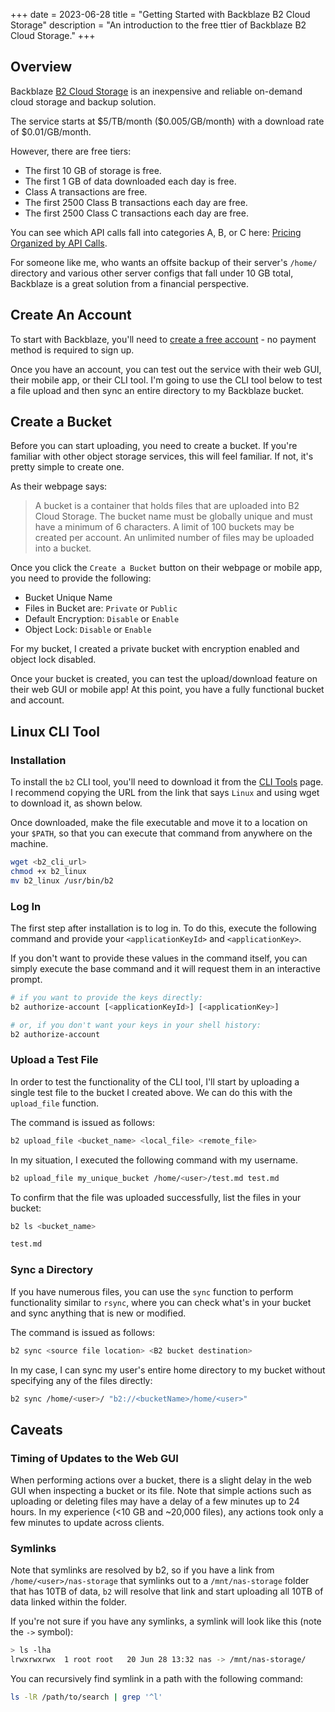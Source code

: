 +++
date = 2023-06-28
title = "Getting Started with Backblaze B2 Cloud Storage"
description = "An introduction to the free ttier of Backblaze B2 Cloud Storage."
+++

## Overview

Backblaze [B2 Cloud
Storage](https://www.backblaze.com/b2/cloud-storage.html) is an
inexpensive and reliable on-demand cloud storage and backup solution.

The service starts at \$5/TB/month (\$0.005/GB/month) with a download
rate of \$0.01/GB/month.

However, there are free tiers:

-   The first 10 GB of storage is free.
-   The first 1 GB of data downloaded each day is free.
-   Class A transactions are free.
-   The first 2500 Class B transactions each day are free.
-   The first 2500 Class C transactions each day are free.

You can see which API calls fall into categories A, B, or C here:
[Pricing Organized by API
Calls](https://www.backblaze.com/b2/b2-transactions-price.html).

For someone like me, who wants an offsite backup of their server's
`/home/` directory and various other server configs that fall
under 10 GB total, Backblaze is a great solution from a financial
perspective.

## Create An Account

To start with Backblaze, you'll need to [create a free
account](https://www.backblaze.com/b2/sign-up.html) - no payment method
is required to sign up.

Once you have an account, you can test out the service with their web
GUI, their mobile app, or their CLI tool. I'm going to use the CLI tool
below to test a file upload and then sync an entire directory to my
Backblaze bucket.

## Create a Bucket

Before you can start uploading, you need to create a bucket. If you're
familiar with other object storage services, this will feel familiar. If
not, it's pretty simple to create one.

As their webpage says:

> A bucket is a container that holds files that are uploaded into B2
> Cloud Storage. The bucket name must be globally unique and must have a
> minimum of 6 characters. A limit of 100 buckets may be created per
> account. An unlimited number of files may be uploaded into a bucket.

Once you click the `Create a Bucket` button on their webpage
or mobile app, you need to provide the following:

-   Bucket Unique Name
-   Files in Bucket are: `Private` or `Public`
-   Default Encryption: `Disable` or `Enable`
-   Object Lock: `Disable` or `Enable`

For my bucket, I created a private bucket with encryption enabled and
object lock disabled.

Once your bucket is created, you can test the upload/download feature on
their web GUI or mobile app! At this point, you have a fully functional
bucket and account.

## Linux CLI Tool

### Installation

To install the `b2` CLI tool, you'll need to download it
from the [CLI
Tools](https://www.backblaze.com/docs/cloud-storage-command-line-tools)
page. I recommend copying the URL from the link that says
`Linux` and using wget to download it, as shown below.

Once downloaded, make the file executable and move it to a location on
your `$PATH`, so that you can execute that command from
anywhere on the machine.

```sh
wget <b2_cli_url>
chmod +x b2_linux
mv b2_linux /usr/bin/b2
```

### Log In

The first step after installation is to log in. To do this, execute the
following command and provide your `<applicationKeyId>` and
`<applicationKey>`.

If you don't want to provide these values in the command itself, you
can simply execute the base command and it will request them in an
interactive prompt.

```sh
# if you want to provide the keys directly:
b2 authorize-account [<applicationKeyId>] [<applicationKey>]

# or, if you don't want your keys in your shell history:
b2 authorize-account
```

### Upload a Test File

In order to test the functionality of the CLI tool, I'll start by
uploading a single test file to the bucket I created above. We can do
this with the `upload_file` function.

The command is issued as follows:

```sh
b2 upload_file <bucket_name> <local_file> <remote_file>
```

In my situation, I executed the following command with my username.

```sh
b2 upload_file my_unique_bucket /home/<user>/test.md test.md
```

To confirm that the file was uploaded successfully, list the files in
your bucket:

```sh
b2 ls <bucket_name>
```

```txt
test.md
```

### Sync a Directory

If you have numerous files, you can use the `sync` function
to perform functionality similar to `rsync`, where you can
check what's in your bucket and sync anything that is new or modified.

The command is issued as follows:

```sh
b2 sync <source file location> <B2 bucket destination>
```

In my case, I can sync my user's entire home directory to my bucket
without specifying any of the files directly:

```sh
b2 sync /home/<user>/ "b2://<bucketName>/home/<user>"
```

## Caveats

### Timing of Updates to the Web GUI

When performing actions over a bucket, there is a slight delay in the
web GUI when inspecting a bucket or its file. Note that simple actions
such as uploading or deleting files may have a delay of a few minutes up
to 24 hours. In my experience (\<10 GB and \~20,000 files), any actions
took only a few minutes to update across clients.

### Symlinks

Note that symlinks are resolved by b2, so if you have a link from
`/home/<user>/nas-storage` that symlinks out to a
`/mnt/nas-storage` folder that has 10TB of data,
`b2` will resolve that link and start uploading all 10TB of
data linked within the folder.

If you're not sure if you have any symlinks, a symlink will look like
this (note the `->` symbol):

```sh
> ls -lha
lrwxrwxrwx  1 root root   20 Jun 28 13:32 nas -> /mnt/nas-storage/
```

You can recursively find symlink in a path with the following command:

```sh
ls -lR /path/to/search | grep '^l'
```
